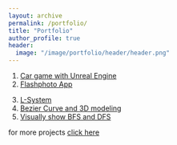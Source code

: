 ```yaml
---
layout: archive
permalink: /portfolio/
title: "Portfolio"
author_profile: true
header:
  image: "/image/portfolio/header/header.png"
---
```


1. [Car game with Unreal Engine](/UnrealEngine.md)
2. [Flashphoto App](/flashphoto.md)
<!-- 2. [Shell Implementation, 쉘의 재구성](/shell.md) -->
3. [L-System](/l_system.md)
4. [Bezier Curve and 3D modeling](/beziercurve.md)
5. [Visually show BFS and DFS](/BFS_DFS.md)



for more projects [click here](https://github.com/donghakang)

